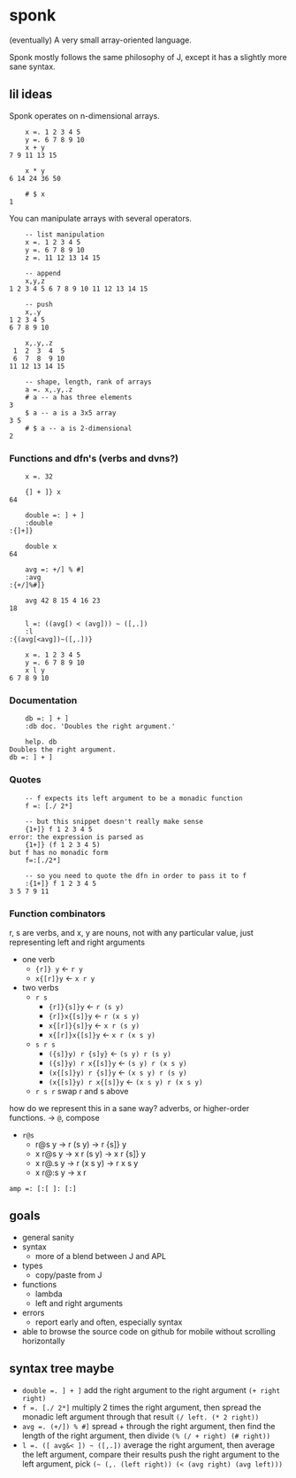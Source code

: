 
# sponk

(eventually) A very small array-oriented language.

Sponk mostly follows the same philosophy of J, except it has a slightly more sane syntax.

## lil ideas

Sponk operates on n-dimensional arrays.

```
    x =. 1 2 3 4 5
    y =. 6 7 8 9 10
    x + y
7 9 11 13 15

    x * y
6 14 24 36 50

    # $ x
1
```

You can manipulate arrays with several operators.

```
    -- list manipulation
    x =. 1 2 3 4 5
    y =. 6 7 8 9 10
    z =. 11 12 13 14 15

    -- append
    x,y,z
1 2 3 4 5 6 7 8 9 10 11 12 13 14 15

    -- push
    x,.y
1 2 3 4 5
6 7 8 9 10

    x,.y,.z
 1  2  3  4  5
 6  7  8  9 10
11 12 13 14 15

    -- shape, length, rank of arrays
    a =. x,.y,.z
    # a -- a has three elements
3
    $ a -- a is a 3x5 array
3 5
    # $ a -- a is 2-dimensional
2
```

### Functions and dfn's (verbs and dvns?)

```
    x =. 32

    {] + ]} x
64

    double =: ] + ]
    :double
:{]+]}

    double x
64

    avg =: +/] % #]
    :avg
:{+/]%#]}

    avg 42 8 15 4 16 23
18

    l =: ((avg[) < (avg])) ~ ([,.])
    :l
:{(avg[<avg])~([,.])}

    x =. 1 2 3 4 5
    y =. 6 7 8 9 10
    x l y
6 7 8 9 10
```

### Documentation

```
    db =: ] + ]
    :db doc. 'Doubles the right argument.'

    help. db
Doubles the right argument.
db =: ] + ]
```

### Quotes

```
    -- f expects its left argument to be a monadic function
    f =: [./ 2*]

    -- but this snippet doesn't really make sense
    {1+]} f 1 2 3 4 5
error: the expression is parsed as
    {1+]} (f 1 2 3 4 5)
but f has no monadic form
    f=:[./2*]

    -- so you need to quote the dfn in order to pass it to f
    :{1+]} f 1 2 3 4 5
3 5 7 9 11
```

### Function combinators

r, s are verbs, and x, y are nouns, not with any particular value, just
representing left and right arguments

* one verb
  * `{r]} y` ← `r y`
  * `x{[r]}y` ← `x r y`
* two verbs
  * `r s`
    * `{r]}{s]}y` ← `r (s y)`
    * `{r]}x{[s]}y` ← `r (x s y)`
    * `x{[r]}{s]}y` ← `x r (s y)`
    * `x{[r]}x{[s]}y` ← `x r (x s y)`
  * `s r s`
    * `({s]}y) r {s]y}` ← `(s y) r (s y)`
    * `({s]}y) r x{[s]}y` ← `(s y) r (x s y)`
    * `(x{[s]}y) r {s]}y` ← `(x s y) r (s y)`
    * `(x{[s]}y) r x{[s]}y` ← `(x s y) r (x s y)`
  * `r s r` swap r and s above

how do we represent this in a sane way? adverbs, or higher-order functions.
→
`@`, compose
* `r@s`
  * r@s y → r (s y) → r {s]} y
  * x r@s y → x r (s y) → x r {s]} y
  * x r@.s y → r (x s y) → r x s y
  * x r@:s y → x r
  
```
amp =: [:[ ]: [:]
```

## goals

* general sanity
* syntax
  * more of a blend between J and APL
* types
  * copy/paste from J
* functions
  * lambda
  * left and right arguments
* errors
  * report early and often, especially syntax
* able to browse the source code on github for mobile without scrolling horizontally

## syntax tree maybe

* `double =. ] + ]`
  add the right argument to the right argument
  `(+ right right)`
* `f =. [./ 2*]`
  multiply 2 times the right argument, then spread the monadic left argument through that result
  `(/ left. (* 2 right))`
* `avg =. (+/]) % #]`
  spread + through the right argument, then find the length of the right argument, then divide
  `(% (/ + right) (# right))`
* `l =. ([ avg&< ]) ~ ([,.])`
  average the right argument, then average the left argument, compare their results
  push the right argument to the left argument, pick
  `(~ (,. (left right)) (< (avg right) (avg left)))`
